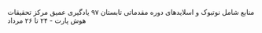 منابع شامل نوتبوک و اسلایدهای دوره مقدماتی تابستان ۹۷ یادگیری عمیق مرکز تحقیقات هوش پارت - ۲۴ تا ۲۶ مرداد
